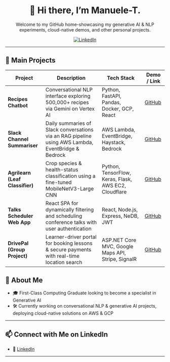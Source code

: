 <div align="center">

# 👋 Hi there, I’m Manuele-T.
Welcome to my GitHub home-showcasing my generative AI & NLP experiments, cloud-native demos, and other personal projects.
  
[![LinkedIn](https://img.shields.io/badge/LinkedIn-Connect-blue)](https://www.linkedin.com/in/manuele-t-6870aa138/)  

</div>

---
## 🔭 Main Projects

| Project                        | Description                                                                                             | Tech Stack                                            | Demo / Link   |
|--------------------------------|---------------------------------------------------------------------------------------------------------|-------------------------------------------------------|---------------|
| **Recipes Chatbot**            | Conversational NLP interface exploring 500,000+ recipes via Gemini on Vertex AI                          | Python, FastAPI, Pandas, Docker, GCP, React           | [GitHub](https://github.com/Manuele-T/Recipes_Chatbot)   |
| **Slack Channel Summariser**   | Daily summaries of Slack conversations via an RAG pipeline using AWS Lambda, EventBridge & Bedrock       | AWS Lambda, EventBridge, Haystack, Bedrock            | [GitHub](https://github.com/Manuele-T/SlackSummariser)   |
| **Agrilearn (Leaf Classifier)**| Crop species & health-status classification using a fine-tuned MobileNetV3-Large CNN                     | Python, TensorFlow, Keras, Flask, AWS EC2, Cloudflare | [GitHub](https://github.com/Manuele-T/AgriLearn)   |
| **Talks Scheduler Web App**    | React SPA for dynamically filtering and scheduling conference talks with user authentication               | React, Node.js, Express, NeDB, JWT                    | [GitHub](https://github.com/Manuele-T/Conference_Planner)   |
| **DrivePal (Group Project)**   | Learner-driver portal for booking lessons & secure payments with real-time location search               | ASP.NET Core MVC, Google Maps API, Stripe, SignalR    | [GitHub](https://github.com/Manuele-T/DrivePal)   |


## 🚀 About Me
- 🎓 First-Class Computing Graduate looking to become a specialist in Generative AI  
- 🛠️ Currently working on conversational NLP & generative AI projects, deploying cloud-native solutions on AWS & GCP
---

## 📫 Connect with Me on LinkedIn

- 💼 [LinkedIn](https://www.linkedin.com/in/manuele-t-6870aa138/)  

---
